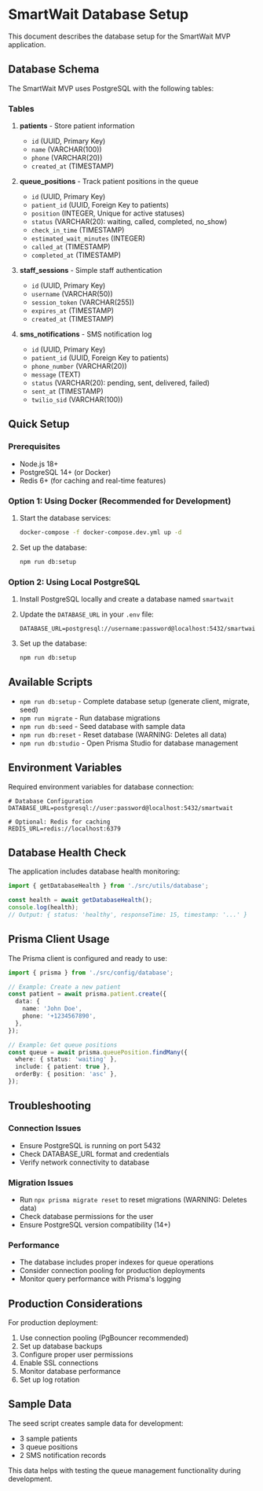 # SmartWait Database Setup

This document describes the database setup for the SmartWait MVP application.

## Database Schema

The SmartWait MVP uses PostgreSQL with the following tables:

### Tables

1. **patients** - Store patient information
   - `id` (UUID, Primary Key)
   - `name` (VARCHAR(100))
   - `phone` (VARCHAR(20))
   - `created_at` (TIMESTAMP)

2. **queue_positions** - Track patient positions in the queue
   - `id` (UUID, Primary Key)
   - `patient_id` (UUID, Foreign Key to patients)
   - `position` (INTEGER, Unique for active statuses)
   - `status` (VARCHAR(20): waiting, called, completed, no_show)
   - `check_in_time` (TIMESTAMP)
   - `estimated_wait_minutes` (INTEGER)
   - `called_at` (TIMESTAMP)
   - `completed_at` (TIMESTAMP)

3. **staff_sessions** - Simple staff authentication
   - `id` (UUID, Primary Key)
   - `username` (VARCHAR(50))
   - `session_token` (VARCHAR(255))
   - `expires_at` (TIMESTAMP)
   - `created_at` (TIMESTAMP)

4. **sms_notifications** - SMS notification log
   - `id` (UUID, Primary Key)
   - `patient_id` (UUID, Foreign Key to patients)
   - `phone_number` (VARCHAR(20))
   - `message` (TEXT)
   - `status` (VARCHAR(20): pending, sent, delivered, failed)
   - `sent_at` (TIMESTAMP)
   - `twilio_sid` (VARCHAR(100))

## Quick Setup

### Prerequisites
- Node.js 18+
- PostgreSQL 14+ (or Docker)
- Redis 6+ (for caching and real-time features)

### Option 1: Using Docker (Recommended for Development)

1. Start the database services:
   ```bash
   docker-compose -f docker-compose.dev.yml up -d
   ```

2. Set up the database:
   ```bash
   npm run db:setup
   ```

### Option 2: Using Local PostgreSQL

1. Install PostgreSQL locally and create a database named `smartwait`

2. Update the `DATABASE_URL` in your `.env` file:
   ```
   DATABASE_URL=postgresql://username:password@localhost:5432/smartwait
   ```

3. Set up the database:
   ```bash
   npm run db:setup
   ```

## Available Scripts

- `npm run db:setup` - Complete database setup (generate client, migrate, seed)
- `npm run migrate` - Run database migrations
- `npm run db:seed` - Seed database with sample data
- `npm run db:reset` - Reset database (WARNING: Deletes all data)
- `npm run db:studio` - Open Prisma Studio for database management

## Environment Variables

Required environment variables for database connection:

```env
# Database Configuration
DATABASE_URL=postgresql://user:password@localhost:5432/smartwait

# Optional: Redis for caching
REDIS_URL=redis://localhost:6379
```

## Database Health Check

The application includes database health monitoring:

```typescript
import { getDatabaseHealth } from './src/utils/database';

const health = await getDatabaseHealth();
console.log(health);
// Output: { status: 'healthy', responseTime: 15, timestamp: '...' }
```

## Prisma Client Usage

The Prisma client is configured and ready to use:

```typescript
import { prisma } from './src/config/database';

// Example: Create a new patient
const patient = await prisma.patient.create({
  data: {
    name: 'John Doe',
    phone: '+1234567890',
  },
});

// Example: Get queue positions
const queue = await prisma.queuePosition.findMany({
  where: { status: 'waiting' },
  include: { patient: true },
  orderBy: { position: 'asc' },
});
```

## Troubleshooting

### Connection Issues
- Ensure PostgreSQL is running on port 5432
- Check DATABASE_URL format and credentials
- Verify network connectivity to database

### Migration Issues
- Run `npx prisma migrate reset` to reset migrations (WARNING: Deletes data)
- Check database permissions for the user
- Ensure PostgreSQL version compatibility (14+)

### Performance
- The database includes proper indexes for queue operations
- Consider connection pooling for production deployments
- Monitor query performance with Prisma's logging

## Production Considerations

For production deployment:

1. Use connection pooling (PgBouncer recommended)
2. Set up database backups
3. Configure proper user permissions
4. Enable SSL connections
5. Monitor database performance
6. Set up log rotation

## Sample Data

The seed script creates sample data for development:
- 3 sample patients
- 3 queue positions
- 2 SMS notification records

This data helps with testing the queue management functionality during development.